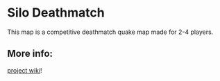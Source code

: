 # Silo Deathmatch
This map is a competitive deathmatch quake map made for 2-4 players.   
## More info:
[project wiki](https://github.com/BearShorts11/SiloQuakeMap/wiki)!
